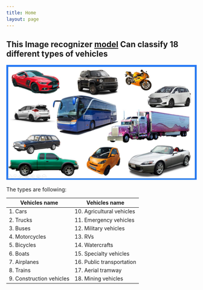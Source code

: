 ```yaml
---
title: Home
layout: page
---
```


## This Image recognizer [model](https://akibiqbal98.github.io/Vechiles-Recognizer/vechicles_recognizer.html) Can classify 18 different types of vehicles

![Alt text](pictures\Vehicle-Types.jpg)

The types are following: <br/>

| Vehicles name | Vehicles name |
|--------|------|
| 1. Cars | 10. Agricultural vehicles |
| 2. Trucks | 11. Emergency vehicles |
| 3. Buses | 12. Military vehicles |
| 4. Motorcycles | 13. RVs |
| 5. Bicycles | 14. Watercrafts | 
| 6. Boats | 15. Specialty vehicles |
| 7. Airplanes | 16. Public transportation | 
| 8. Trains |  17. Aerial tramway |
| 9. Construction vehicles |  18. Mining vehicles |


 
 
 
 
 
 
 

